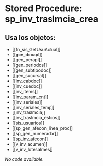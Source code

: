 # Stored Procedure: sp_inv_traslmcia_crea

## Usa los objetos:
- [[fn_sis_GetUsuActual]]
- [[gen_decapl]]
- [[gen_perapl]]
- [[gen_periodos]]
- [[gen_subtipodoc]]
- [[gen_sucursal]]
- [[inv_cabdoc]]
- [[inv_cuedoc]]
- [[inv_items]]
- [[inv_param_cnt]]
- [[inv_seriales]]
- [[inv_seriales_temp]]
- [[inv_traslmcia]]
- [[inv_traslmcia_estcos]]
- [[sis_usuarios]]
- [[sp_gen_afecon_linea_proc]]
- [[sp_gen_numerador]]
- [[sp_inv_afecon]]
- [[v_inv_acumen]]
- [[v_inv_lotesalmes]]

*No code available.*
